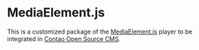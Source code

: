 MediaElement.js
===============

This is a customized package of the [MediaElement.js][1] player to be integrated
in [Contao Open Source CMS][2].


[1]: http://mediaelementjs.com
[2]: https://contao.org
